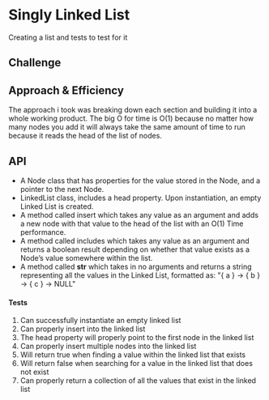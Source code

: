 # Singly Linked List
<!-- Short summary or background information -->
Creating a list and tests to test for it

## Challenge
<!-- Description of the challenge -->


## Approach & Efficiency
<!-- What approach did you take? Why? What is the Big O space/time for this approach? -->
The approach i took was breaking down each section and building it into a whole working product. The big O for time is O(1) because no matter how many nodes you add it will always take the same amount of time to run because it reads the head of the list of nodes.

## API
<!-- Description of each method publicly available to your Linked List -->
- A Node class that has properties for the value stored in the Node, and a pointer to the next Node.
- LinkedList class, includes a head property. Upon instantiation, an empty Linked List is created.
- A method called insert which takes any value as an argument and adds a new node with that value to the head of the list with an O(1) Time performance.
- A method called includes which takes any value as an argument and returns a boolean result depending on whether that value exists as a Node’s value somewhere within the list.
- A method called __str__  which takes in no arguments and returns a string representing all the values in the Linked List, formatted as:
"{ a } -> { b } -> { c } -> NULL"

#### __Tests__

1. Can successfully instantiate an empty linked list
2. Can properly insert into the linked list
3. The head property will properly point to the first node in the linked list
4. Can properly insert multiple nodes into the linked list
5. Will return true when finding a value within the linked list that exists
6. Will return false when searching for a value in the linked list that does not exist
7. Can properly return a collection of all the values that exist in the linked list
